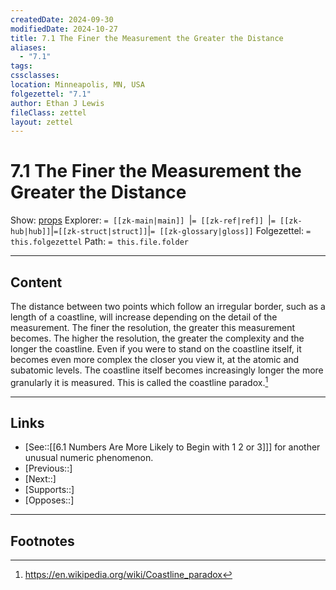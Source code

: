 ```yaml
---
createdDate: 2024-09-30
modifiedDate: 2024-10-27
title: 7.1 The Finer the Measurement the Greater the Distance
aliases:
  - "7.1"
tags: 
cssclasses: 
location: Minneapolis, MN, USA
folgezettel: "7.1"
author: Ethan J Lewis
fileClass: zettel
layout: zettel
---
```


# 7.1 The Finer the Measurement the Greater the Distance

Show: [props](obsidian://adv-uri?vault=ejl-zk&commandid=properties%3Aopen-local)
Explorer: `= [[zk-main|main]] `|`= [[zk-ref|ref]] `|`= [[zk-hub|hub]]`|`=[[zk-struct|struct]]`|`= [[zk-glossary|gloss]]`
Folgezettel: `= this.folgezettel` 
Path: `= this.file.folder`
- - -

## Content

The distance between two points which follow an irregular border, such as a length of a coastline, will increase depending on the detail of the measurement. The finer the resolution, the greater this measurement becomes. The higher the resolution, the greater the complexity and the longer the coastline. Even if you were to stand on the coastline itself, it becomes even more complex the closer you view it, at the atomic and subatomic levels. The coastline itself becomes increasingly longer the more granularly it is measured. This is called the coastline paradox.[^1]

- - -

## Links

- [See::[[6.1 Numbers Are More Likely to Begin with 1 2 or 3]]] for another unusual numeric phenomenon.
- [Previous::]
- [Next::]
- [Supports::]
- [Opposes::]
- - -

## Footnotes

[^1]: https://en.wikipedia.org/wiki/Coastline_paradox